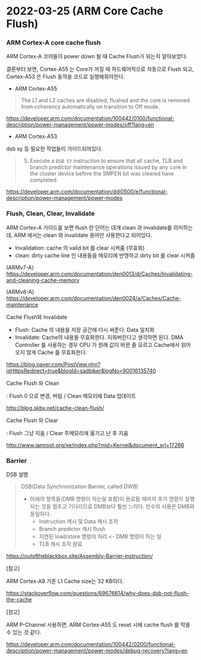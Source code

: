 # 2022-03-25 (ARM Core Cache Flush)

### ARM Cortex-A core cache flush

ARM Cortex-A 코어들이 power down 될 때 Cache Flush가 되는지 알아보았다.

결론부터 보면, Cortex-A55 는 Core가 꺼질 때 하드웨어적으로 자동으로 Flush 되고, Cortex-A53 은 Flush 동작을 코드로 실행해줘야한다.

- ARM Cortex-A55

> The L1 and L2 caches are disabled, flushed and the core is removed from coherency automatically on transition to Off mode.

https://developer.arm.com/documentation/100442/0100/functional-description/power-management/power-modes/off?lang=en

- ARM Cortex-A53

dsb sy 등 필요한 작업들이 가이드되어있다.

> 5. Execute a `DSB SY` instruction to ensure that all cache, TLB and branch predictor maintenance operations issued by any core in the cluster device before the SMPEN bit was cleared have completed.

https://developer.arm.com/documentation/ddi0500/e/functional-description/power-management/power-modes



### Flush, Clean, Clear, Invalidate

ARM Cortex-A 가이드를 보면 flush 란 단어는 대개 clean 과 invalidate를 의미하는데,  ARM 에서는 clean 와 invalidate 용어만 사용한다고 되어있다.

- Invalidation: cache 의 valid bit 를 clear 시켜줌 (무효화)
- clean: dirty cache line 인 내용들을 메모리에 반영하고 dirty bit 를 clear 시켜줌

(ARMv7-A) https://developer.arm.com/documentation/den0013/d/Caches/Invalidating-and-cleaning-cache-memory

(ARMv8-A) https://developer.arm.com/documentation/den0024/a/Caches/Cache-maintenance



Cache Flush와 Invalidate

- Flush: Cache 의 내용을 저장 공간에 다시 써준다. Data 일치화
- Invalidate: Cache의 내용을 무효화한다. 지워버린다고 생각하면 된다. DMA Controller 를 사용하는 경우 CPU 가 원래 값이 바뀐 줄 모르고 Cache에서 읽어오지 않게 Cache 를 무효화한다.

https://blog.naver.com/PostView.nhn?isHttpsRedirect=true&blogId=sadbiker&logNo=90016135740



Cache Flush 와 Clean

: Flush 0 으로 변경, 버림 / Clean 메모리에 Data 업데이트

http://blog.skby.net/cache-clean-flush/

Cache Flush 와 Clear

: Flush 그냥 지움 / Clear 주메모리에 옮기고 난 후 지움

http://www.iamroot.org/xe/index.php?mid=Kernel&document_srl=17266



### Barrier

DSB 설명

> DSB(Data Synchronization Barrier, called DWB)
>
> - 아래의 항목들(DMB 명령이 하는일 포함)이 완료될 때까지 추가 명령이 실행되는 것을 멈추고 기다리므로 DMB보다 훨씬 느리다. 인수의 사용은 DMB와 동일하다.
>   - Instruction 캐시 및 Data 캐시 조작
>   - Branch predictor 캐시 flush
>   - 지연된 load/store 명령의 처리 <- DMB 명령이 하는 일
>   - TLB 캐시 조작 완료

https://outoftheblackbox.site/Assembly-Barrier-instruction/



[참고]

ARM Cortex-A9 기준 L1 Cache size는 32 KB이다.

https://stackoverflow.com/questions/69676614/why-does-dsb-not-flush-the-cache



[참고]

ARM P-Channel 사용하면, ARM Cortex-A55 도 reset 시에 cache flush 를 막을 수 있는 것 같다.

https://developer.arm.com/documentation/100442/0200/functional-description/power-management/power-modes/debug-recovery?lang=en